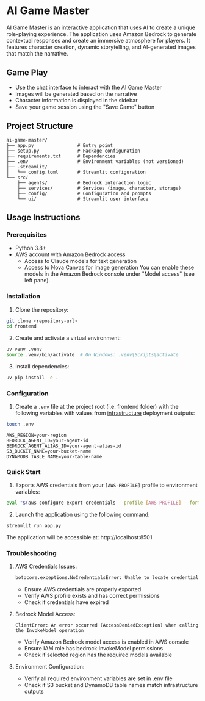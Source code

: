 # AI Game Master

AI Game Master is an interactive application that uses AI to create a unique role-playing experience. The application uses Amazon Bedrock to generate contextual responses and create an immersive atmosphere for players. It features character creation, dynamic storytelling, and AI-generated images that match the narrative.

## Game Play

- Use the chat interface to interact with the AI Game Master
- Images will be generated based on the narrative
- Character information is displayed in the sidebar
- Save your game session using the "Save Game" button

## Project Structure

```
ai-game-master/
├── app.py                # Entry point
├── setup.py              # Package configuration
├── requirements.txt      # Dependencies
├── .env                  # Environment variables (not versioned)
├── .streamlit/
│   └── config.toml       # Streamlit configuration
└── src/
    ├── agents/           # Bedrock interaction logic
    ├── services/         # Services (image, character, storage)
    ├── config/           # Configuration and prompts
    └── ui/               # Streamlit user interface
```

## Usage Instructions
### Prerequisites
- Python 3.8+
- AWS account with Amazon Bedrock access
  - Access to Claude models for text generation
  - Access to Nova Canvas for image generation
You can enable these models in the Amazon Bedrock console under "Model access" (see left pane).

### Installation

1. Clone the repository:
```bash
git clone <repository-url>
cd frontend
```

2. Create and activate a virtual environment:
```bash
uv venv .venv
source .venv/bin/activate  # On Windows: .venv\Scripts\activate
```

3. Install dependencies:
```bash
uv pip install -e .
```

### Configuration

1. Create a `.env` file at the project root (i.e: frontend folder) with the following variables with values from [infrastructure](./../infrastructure/README.md#installation) deployment outputs:
```bash
touch .env
```
```env
AWS_REGION=your-region
BEDROCK_AGENT_ID=your-agent-id
BEDROCK_AGENT_ALIAS_ID=your-agent-alias-id
S3_BUCKET_NAME=your-bucket-name
DYNAMODB_TABLE_NAME=your-table-name
```

### Quick Start

1. Exports AWS credentials from your `[AWS-PROFILE]` profile to environment variables:
```bash
eval "$(aws configure export-credentials --profile [AWS-PROFILE] --format env)"
```

2. Launch the application using the following command:
```bash
streamlit run app.py
```

The application will be accessible at: http://localhost:8501

### Troubleshooting

1. AWS Credentials Issues:
   ```bash
   botocore.exceptions.NoCredentialsError: Unable to locate credentials
   ```
   - Ensure AWS credentials are properly exported
   - Verify AWS profile exists and has correct permissions
   - Check if credentials have expired

2. Bedrock Model Access:
   ```
   ClientError: An error occurred (AccessDeniedException) when calling the InvokeModel operation
   ```
   - Verify Amazon Bedrock model access is enabled in AWS console
   - Ensure IAM role has bedrock:InvokeModel permissions
   - Check if selected region has the required models available

3. Environment Configuration:
   - Verify all required environment variables are set in .env file
   - Check if S3 bucket and DynamoDB table names match infrastructure outputs
